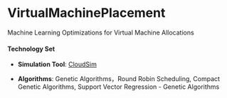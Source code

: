VirtualMachinePlacement
=======================

Machine Learning Optimizations for Virtual Machine Allocations

#### Technology Set
- **Simulation Tool**: [CloudSim](http://www.cloudbus.org/cloudsim/)

- **Algorithms**: Genetic Algorithms，Round Robin Scheduling, Compact Genetic Algorithms, Support Vector Regression - Genetic Algorithms
